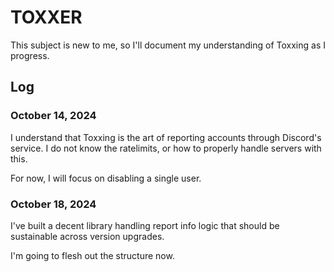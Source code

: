# TOXXER

This subject is new to me, so I'll document my understanding of Toxxing as I progress.


## Log

### October 14, 2024
I understand that Toxxing is the art of reporting accounts through Discord's service. I do not know the ratelimits, or how to properly handle servers with this.

For now, I will focus on disabling a single user.

### October 18, 2024
I've built a decent library handling report info logic that should be sustainable across version upgrades.

I'm going to flesh out the structure now.